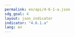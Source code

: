 ```yaml
---
permalink: en/api/4-6-1-a.json
sdg_goal: 4
layout: json_indicator
indicator: "4.6.1.a"
lang: en
---
```

